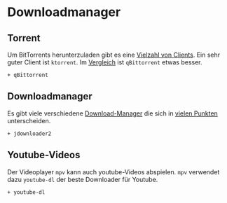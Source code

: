 # Downloadmanager


## Torrent

Um BitTorrents herunterzuladen gibt es eine [Vielzahl von Clients](https://wiki.archlinux.org/index.php/list_of_applications#BitTorrent_clients). Ein sehr guter Client ist `ktorrent`. Im [Vergleich](https://en.wikipedia.org/wiki/Comparison_of_BitTorrent_clients) ist `qBittorrent` etwas besser.

    + qBittorrent

## Downloadmanager

Es gibt viele verschiedene [Download-Manager](https://wiki.archlinux.org/index.php/list_of_applications#Download_managers) die sich in [vielen Punkten](https://en.wikipedia.org/wiki/Comparison_of_download_managers) unterscheiden.

    + jdownloader2


## Youtube-Videos

Der Videoplayer `mpv` kann auch youtube-Videos abspielen. `mpv` verwendet dazu `youtube-dl` der beste Downloader für Youtube.

    + youtube-dl